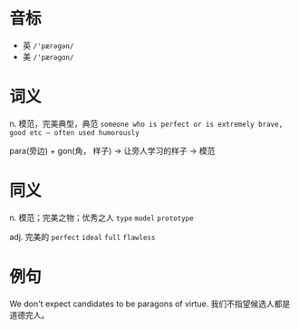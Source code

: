 # 音标

- 英 `/'pærəgən/`
- 美 `/'pærəɡɑn/`

# 词义

n. 模范，完美典型，典范
`someone who is perfect or is extremely brave, good etc – often used humorously`



para(旁边) + gon(角， 样子) → 让旁人学习的样子 → 模范

# 同义

n. 模范；完美之物；优秀之人
`type` `model` `prototype`

adj. 完美的
`perfect` `ideal` `full` `flawless`

# 例句

We don't expect candidates to be paragons of virtue.
我们不指望候选人都是道德完人。


